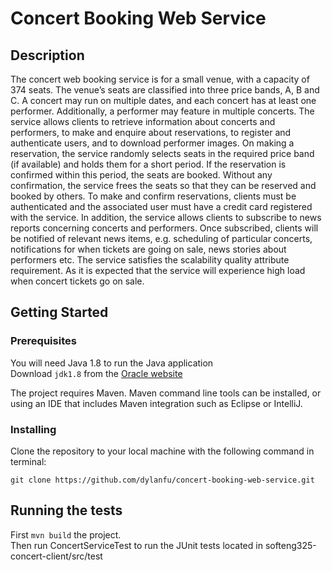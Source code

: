 # Concert Booking Web Service

## Description

The concert web booking service is for a small venue, with a capacity of 374 seats. The venue’s seats
are classified into three price bands, A, B and C. A concert may run on multiple dates, and each
concert has at least one performer. Additionally, a performer may feature in multiple concerts.
The service allows clients to retrieve information about concerts and performers, to make
and enquire about reservations, to register and authenticate users, and to download performer
images. On making a reservation, the service randomly selects seats in the required price band (if
available) and holds them for a short period. If the reservation is confirmed within this period,
the seats are booked. Without any confirmation, the service frees the seats so that they can be
reserved and booked by others. To make and confirm reservations, clients must be authenticated
and the associated user must have a credit card registered with the service.
In addition, the service allows clients to subscribe to news reports concerning concerts
and performers. Once subscribed, clients will be notified of relevant news items, e.g. scheduling of
particular concerts, notifications for when tickets are going on sale, news stories about performers
etc. The service satisfies the scalability quality attribute requirement. As it is expected that
the service will experience high load when concert tickets go on sale.

## Getting Started

### Prerequisites

You will need Java 1.8 to run the Java application  
Download `jdk1.8` from the [Oracle website](https://www.oracle.com/technetwork/java/javase/downloads/jdk8-downloads-2133151.html)

The project requires Maven. Maven command line tools can be installed, or using an IDE that includes Maven integration such as Eclipse or IntelliJ.  

### Installing

Clone the repository to your local machine with the following command in terminal:

```
git clone https://github.com/dylanfu/concert-booking-web-service.git
```

## Running the tests

First `mvn build` the project.  
Then run ConcertServiceTest to run the JUnit tests located in softeng325-concert-client/src/test
